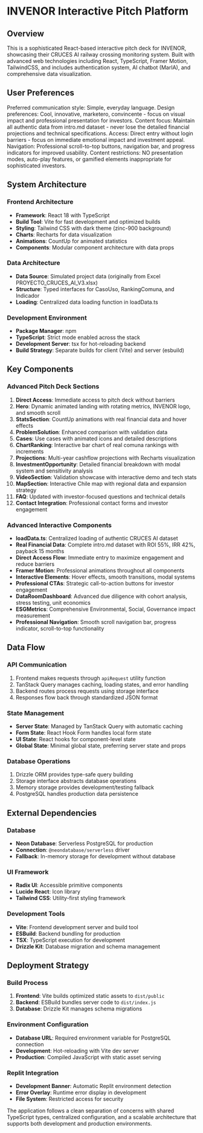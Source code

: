 # INVENOR Interactive Pitch Platform

## Overview

This is a sophisticated React-based interactive pitch deck for INVENOR, showcasing their CRUCES AI railway crossing monitoring system. Built with advanced web technologies including React, TypeScript, Framer Motion, TailwindCSS, and includes authentication system, AI chatbot (MarIA), and comprehensive data visualization.

## User Preferences

Preferred communication style: Simple, everyday language.
Design preferences: Cool, innovative, marketero, convincente - focus on visual impact and professional presentation for investors.
Content focus: Maintain all authentic data from intro.md dataset - never lose the detailed financial projections and technical specifications.
Access: Direct entry without login barriers - focus on immediate emotional impact and investment appeal.
Navigation: Professional scroll-to-top buttons, navigation bar, and progress indicators for improved usability.
Content restrictions: NO presentation modes, auto-play features, or gamified elements inappropriate for sophisticated investors.

## System Architecture

### Frontend Architecture
- **Framework**: React 18 with TypeScript
- **Build Tool**: Vite for fast development and optimized builds
- **Styling**: Tailwind CSS with dark theme (zinc-900 background)
- **Charts**: Recharts for data visualization
- **Animations**: CountUp for animated statistics
- **Components**: Modular component architecture with data props

### Data Architecture
- **Data Source**: Simulated project data (originally from Excel PROYECTO_CRUCES_AI_V3.xlsx)
- **Structure**: Typed interfaces for CasoUso, RankingComuna, and Indicador
- **Loading**: Centralized data loading function in loadData.ts

### Development Environment
- **Package Manager**: npm
- **TypeScript**: Strict mode enabled across the stack
- **Development Server**: tsx for hot-reloading backend
- **Build Strategy**: Separate builds for client (Vite) and server (esbuild)

## Key Components

### Advanced Pitch Deck Sections
1. **Direct Access**: Immediate access to pitch deck without barriers
2. **Hero**: Dynamic animated landing with rotating metrics, INVENOR logo, and smooth scroll
3. **StatsSection**: CountUp animations with real financial data and hover effects
4. **ProblemSolution**: Enhanced comparison with validation data
5. **Cases**: Use cases with animated icons and detailed descriptions
6. **ChartRanking**: Interactive bar chart of real comuna rankings with increments
7. **Projections**: Multi-year cashflow projections with Recharts visualization
8. **InvestmentOpportunity**: Detailed financial breakdown with modal system and sensitivity analysis
9. **VideoSection**: Validation showcase with interactive demo and tech stats
10. **MapSection**: Interactive Chile map with regional data and expansion strategy
11. **FAQ**: Updated with investor-focused questions and technical details
11. **Contact Integration**: Professional contact forms and investor engagement

### Advanced Interactive Components
- **loadData.ts**: Centralized loading of authentic CRUCES AI dataset
- **Real Financial Data**: Complete intro.md dataset with ROI 55%, IRR 42%, payback 15 months
- **Direct Access Flow**: Immediate entry to maximize engagement and reduce barriers
- **Framer Motion**: Professional animations throughout all components
- **Interactive Elements**: Hover effects, smooth transitions, modal systems
- **Professional CTAs**: Strategic call-to-action buttons for investor engagement
- **DataRoomDashboard**: Advanced due diligence with cohort analysis, stress testing, unit economics
- **ESGMetrics**: Comprehensive Environmental, Social, Governance impact measurement
- **Professional Navigation**: Smooth scroll navigation bar, progress indicator, scroll-to-top functionality

## Data Flow

### API Communication
1. Frontend makes requests through `apiRequest` utility function
2. TanStack Query manages caching, loading states, and error handling
3. Backend routes process requests using storage interface
4. Responses flow back through standardized JSON format

### State Management
- **Server State**: Managed by TanStack Query with automatic caching
- **Form State**: React Hook Form handles local form state
- **UI State**: React hooks for component-level state
- **Global State**: Minimal global state, preferring server state and props

### Database Operations
1. Drizzle ORM provides type-safe query building
2. Storage interface abstracts database operations
3. Memory storage provides development/testing fallback
4. PostgreSQL handles production data persistence

## External Dependencies

### Database
- **Neon Database**: Serverless PostgreSQL for production
- **Connection**: `@neondatabase/serverless` driver
- **Fallback**: In-memory storage for development without database

### UI Framework
- **Radix UI**: Accessible primitive components
- **Lucide React**: Icon library
- **Tailwind CSS**: Utility-first styling framework

### Development Tools
- **Vite**: Frontend development server and build tool
- **ESBuild**: Backend bundling for production
- **TSX**: TypeScript execution for development
- **Drizzle Kit**: Database migration and schema management

## Deployment Strategy

### Build Process
1. **Frontend**: Vite builds optimized static assets to `dist/public`
2. **Backend**: ESBuild bundles server code to `dist/index.js`
3. **Database**: Drizzle Kit manages schema migrations

### Environment Configuration
- **Database URL**: Required environment variable for PostgreSQL connection
- **Development**: Hot-reloading with Vite dev server
- **Production**: Compiled JavaScript with static asset serving

### Replit Integration
- **Development Banner**: Automatic Replit environment detection
- **Error Overlay**: Runtime error display in development
- **File System**: Restricted access for security

The application follows a clean separation of concerns with shared TypeScript types, centralized configuration, and a scalable architecture that supports both development and production environments.